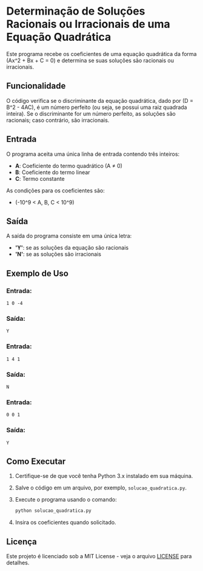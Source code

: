 # Determinação de Soluções Racionais ou Irracionais de uma Equação Quadrática

Este programa recebe os coeficientes de uma equação quadrática da forma \(Ax^2 + Bx + C = 0\) e determina se suas soluções são racionais ou irracionais.

## Funcionalidade

O código verifica se o discriminante da equação quadrática, dado por \(D = B^2 - 4AC\), é um número perfeito (ou seja, se possui uma raiz quadrada inteira). Se o discriminante for um número perfeito, as soluções são racionais; caso contrário, são irracionais.

## Entrada

O programa aceita uma única linha de entrada contendo três inteiros:
- **A**: Coeficiente do termo quadrático (A ≠ 0)
- **B**: Coeficiente do termo linear
- **C**: Termo constante

As condições para os coeficientes são:
- \(-10^9 < A, B, C < 10^9\)

## Saída

A saída do programa consiste em uma única letra:
- **'Y'**: se as soluções da equação são racionais
- **'N'**: se as soluções são irracionais

## Exemplo de Uso

### Entrada:
```
1 0 -4
```
### Saída:
```
Y
```

### Entrada:
```
1 4 1
```
### Saída:
```
N
```

### Entrada:
```
0 0 1
```
### Saída:
```
Y
```

## Como Executar

1. Certifique-se de que você tenha Python 3.x instalado em sua máquina.
2. Salve o código em um arquivo, por exemplo, `solucao_quadratica.py`.
3. Execute o programa usando o comando:

   ```bash
   python solucao_quadratica.py
   ```

4. Insira os coeficientes quando solicitado.

## Licença

Este projeto é licenciado sob a MIT License - veja o arquivo [LICENSE](LICENSE) para detalhes.
